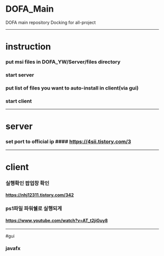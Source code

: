 # DOFA_Main
DOFA main repository
Docking for all-project
***
# instruction
### put msi files in DOFA_YW/Server/files directory
### start server
### put list of files you want to auto-install in client(via gui)
### start client
***
# server
### set port to official ip #### https://4sii.tistory.com/3
***
# client 
### 실행확인 팝업창 확인 
#### https://nhj12311.tistory.com/342
### ps1파일 파워쉘로 실행되게 
#### https://www.youtube.com/watch?v=AT_t2jiGuy8
***
#gui
### javafx
